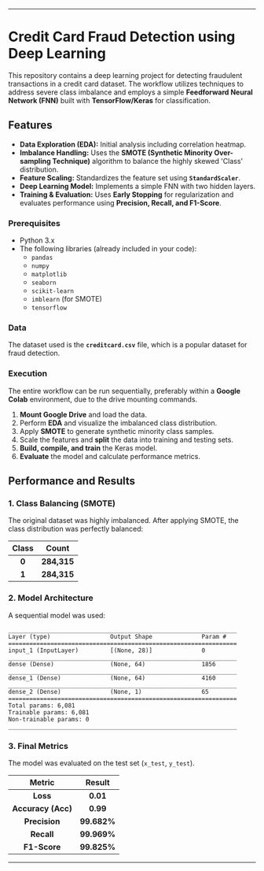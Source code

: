 
-----

#  Credit Card Fraud Detection using Deep Learning

This repository contains a deep learning project for detecting fraudulent transactions in a credit card dataset. The workflow utilizes techniques to address severe class imbalance and employs a simple **Feedforward Neural Network (FNN)** built with **TensorFlow/Keras** for classification.

##  Features

  * **Data Exploration (EDA):** Initial analysis including correlation heatmap.
  * **Imbalance Handling:** Uses the **SMOTE (Synthetic Minority Over-sampling Technique)** algorithm to balance the highly skewed 'Class' distribution.
  * **Feature Scaling:** Standardizes the feature set using **`StandardScaler`**.
  * **Deep Learning Model:** Implements a simple FNN with two hidden layers.
  * **Training & Evaluation:** Uses **Early Stopping** for regularization and evaluates performance using **Precision, Recall, and F1-Score**.



### Prerequisites

  * Python 3.x
  * The following libraries (already included in your code):
      * `pandas`
      * `numpy`
      * `matplotlib`
      * `seaborn`
      * `scikit-learn`
      * `imblearn` (for SMOTE)
      * `tensorflow`

### Data

The dataset used is the **`creditcard.csv`** file, which is a popular dataset for fraud detection.


### Execution

The entire workflow can be run sequentially, preferably within a **Google Colab** environment, due to the drive mounting commands.

1.  **Mount Google Drive** and load the data.
2.  Perform **EDA** and visualize the imbalanced class distribution.
3.  Apply **SMOTE** to generate synthetic minority class samples.
4.  Scale the features and **split** the data into training and testing sets.
5.  **Build, compile, and train** the Keras model.
6.  **Evaluate** the model and calculate performance metrics.

##  Performance and Results

### 1\. Class Balancing (SMOTE)

The original dataset was highly imbalanced. After applying SMOTE, the class distribution was perfectly balanced:

| Class | Count |
| :---: | :---: |
| **0** | **284,315** |
| **1** | **284,315** |

### 2\. Model Architecture

A sequential model was used:

```
_________________________________________________________________
Layer (type)                 Output Shape              Param #   
=================================================================
input_1 (InputLayer)         [(None, 28)]              0         
_________________________________________________________________
dense (Dense)                (None, 64)                1856      
_________________________________________________________________
dense_1 (Dense)              (None, 64)                4160      
_________________________________________________________________
dense_2 (Dense)              (None, 1)                 65        
=================================================================
Total params: 6,081
Trainable params: 6,081
Non-trainable params: 0
_________________________________________________________________
```

### 3\. Final Metrics

The model was evaluated on the test set (`x_test`, `y_test`).

| Metric | Result |
| :---: | :---: |
| **Loss** | **0.01** |
| **Accuracy (Acc)** | **0.99** |
| **Precision** | **99.682%** |
| **Recall** | **99.969%** |
| **F1-Score** | **99.825%** |

-----

